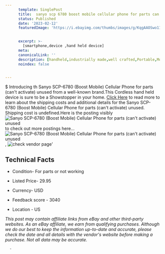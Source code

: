 ```yaml
---
      template: SinglePost
      title:  sanyo scp 6780 boost mobile cellular phone for parts can t activate unused
      status: Published
      date: '2023-02-12'
      featuredImage: 'https://i.ebayimg.com/thumbs/images/g/KqgAAOSwo11h1xYC/s-l225.jpg'
       

      excerpt: >-
        [smartphone,device ,hand held device]
      meta:
      canonicalLink: ''
      description: [handheld,industrially made,well crafted,Portable,Mobile,Compact,Convenient,Lightweight,Maneuverable,Man-portable,Miniature,Carriable,Hand-held,Light,Holdable,Transportable,Mobile device,Pocket-sized,On-the-go,Wireless,Cordless,Compact size,Convenient size, smartphone,device ,hand held device]
      noindex: false
      

---
```

$
      Introducing th  Sanyo SCP-6780 (Boost Mobile) Cellular Phone for parts (can't activate) unused from a well-known brand.This Cordless hand held device is sure to be a Showstopper in your home. [Click Here](https://www.ebay.com/itm/294695524268?hash=item449d38d7ac%3Ag%3AKqgAAOSwo11h1xYC&mkevt=1&mkcid=1&mkrid=711-53200-19255-0&campid=%253CePNCampaignId%253E&customid=%253CreferenceId%253E&toolid=10049) to read more to learn about the shipping costs and additional details for the  Sanyo SCP-6780 (Boost Mobile) Cellular Phone for parts (can't activate) unused. Shipping cost is undefined.Here is the posting visibly ![ Sanyo SCP-6780 (Boost Mobile) Cellular Phone for parts (can't activate) unused](https://i.ebayimg.com/thumbs/images/g/KqgAAOSwo11h1xYC/s-l225.jpg) to check out more postings here... ![ Sanyo SCP-6780 (Boost Mobile) Cellular Phone for parts (can't activate) unused](https://i.ebayimg.com/images/g/KqgAAOSwo11h1xYC/s-l1600.jpg), ![check vendor page](https://origin-galleryplus.ebayimg.com/ws/web/294695524268_2_0_1/225x225.jpg,https://origin-galleryplus.ebayimg.com/ws/web/294695524268_3_0_1/225x225.jpg,https://origin-galleryplus.ebayimg.com/ws/web/294695524268_4_0_1/225x225.jpg)'

      

 ## Technical Facts 



     
      

 - Condition- For parts or not working 


      

 - Listed Price- 29.95 


      

 - Currency- USD 


      

 - Feedback score - 3040 


      

 - Location - US 


      
      

 *_This post may contain affiliate links from eBay and other third-party websites. As an eBay affiliate, we earn from qualifying purchases. Although we do our best to keep the information up-to-date and accurate, please check the date and all details with the vendor's website before making a purchase. Not all data may be accurate._*




      -
